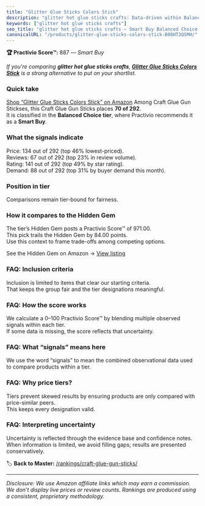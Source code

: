```yaml
---
title: "Glitter Glue Sticks Colors Stick"
description: "glitter hot glue sticks crafts: Data-driven within Balanced Choice ranking using the Practivio Score™. Positioned by quality, value, demand, findability, momen…"
keywords: ["glitter hot glue sticks crafts"]
seo_title: "glitter hot glue sticks crafts — Smart Buy Balanced Choice (2025)"
canonicalURL: "/products/glitter-glue-sticks-colors-stick-B08HT3QSMH/"
---
```


**🏆 Practivio Score™:** 887 — _Smart Buy_


*If you're comparing **glitter hot glue sticks crafts**, **[Glitter Glue Sticks Colors Stick](https://www.amazon.com/dp/B08HT3QSMH?tag=practivio-20)** is a strong alternative to put on your shortlist.*
### Quick take
[Shop “Glitter Glue Sticks Colors Stick” on Amazon](https://www.amazon.com/dp/B08HT3QSMH?tag=practivio-20)
Among Craft Glue Gun Stickses, this Craft Glue Gun Sticks places **70 of 292**.  
It is classified in the **Balanced Choice tier**, where Practivio recommends it as a **Smart Buy**.

### What the signals indicate
Price: 134 out of 292 (top 46% lowest-priced).  
Reviews: 67 out of 292 (top 23% in review volume).  
Rating: 141 out of 292 (top 49% by star rating).  
Demand: 88 out of 292 (top 31% by buyer demand this month).

### Position in tier
Comparisons remain tier-bound for fairness.

### How it compares to the Hidden Gem
The tier’s Hidden Gem posts a Practivio Score™ of 971.00.  
This pick trails the Hidden Gem by 84.00 points.  
Use this context to frame trade-offs among competing options.  

See the Hidden Gem on Amazon → [View listing](https://www.amazon.com/dp/B0013CDGT6?tag=practivio-20)

### FAQ: Inclusion criteria
Inclusion is limited to items that clear our starting criteria.  
That keeps the group fair and the tier designations meaningful.

### FAQ: How the score works
We calculate a 0–100 Practivio Score™ by blending multiple observed signals within each tier.  
If some data is missing, the score reflects that uncertainty.

### FAQ: What “signals” means here
We use the word “signals” to mean the combined observational data used to compare products within a tier.

### FAQ: Why price tiers?
Tiers prevent skewed results by ensuring products are only compared with price-similar peers.  
This keeps every designation valid.

### FAQ: Interpreting uncertainty
Uncertainty is reflected through the evidence base and confidence notes.  
When information is limited, we avoid filling gaps; results are presented conservatively.


🏷️ **Back to Master:** [/rankings/craft-glue-gun-sticks/](/rankings/craft-glue-gun-sticks/)

---
_Disclosure: We use Amazon affiliate links which may earn a commission. We don’t display live prices or review counts. Rankings are produced using a consistent, proprietary methodology._
